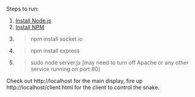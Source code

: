 Steps to run:

1. [Install Node.js](http://nodejs.org/#download)
2. [Install NPM](http://npmjs.org/doc/README.html)
3. > npm install socket.io
4. > npm install express
5. > sudo node server.js [may need to turn off Apache or any other service running on port 80]

Check out http://localhost for the main display, fire up http://localhost/client.html for the client to control the snake.

